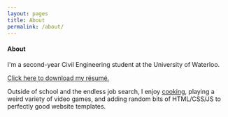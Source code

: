 ```yaml
---
layout: pages
title: About
permalink: /about/
---
```


#### About
I'm a second-year Civil Engineering student at the University of Waterloo. 

[Click here to download my résumé.](/SiteResume.pdf)

Outside of school and the endless job search, I enjoy [cooking](/collage.png), playing a weird variety of video games, and adding random bits of HTML/&#8203;CSS/&#8203;JS to perfectly good website templates.
